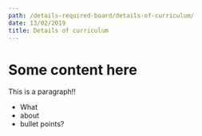 ```yaml
---
path: /details-required-board/details-of-curriculum/
date: 13/02/2019
title: Details of curriculum
---
```


# Some content here

This is a paragraph!!

- What
- about
- bullet points?